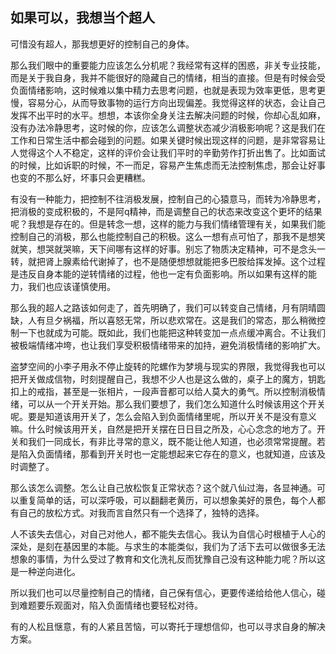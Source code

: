 ## 如果可以，我想当个超人

可惜没有超人，那我想更好的控制自己的身体。

那么我们眼中的重要能力应该怎么分机呢？我经常有这样的困惑，非关专业技能，而是关于我自身，我并不能很好的隐藏自己的情绪，相当的直接。但是有时候会受负面情绪影响，这时候难以集中精力去思考问题，也就是表现为效率更低，思考更慢，容易分心，从而导致事物的运行方向出现偏差。我觉得这样的状态，会让自己发挥不出平时的水平。想想，本该你全身关注去解决问题的时候，你却心乱如麻，没有办法冷静思考，这时候的你，应该怎么调整状态减少消极影响呢？这是我们在工作和日常生活中都会碰到的问题。如果关键时候出现这样的问题，是非常容易让人觉得这个人不稳定，这样的评价会让我们平时的辛勤劳作打折出售了。比如面试的时候，比如诉职的时候，不一而足，容易产生焦虑而无法控制焦虑，那会让好事也变的不那么好，坏事只会更糟糕。

有没有一种能力，把控制不往消极发展，控制自己的心猿意马，而转为冷静思考，把消极的变成积极的，不是阿q精神，而是调整自己的状态来改变这个更坏的结果呢？我想是存在的。但是转念一想，这样的能力与我们情绪管理有关，如果我们能控制自己的消极，那么也能控制自己的积极。这么一想有点可怕了，那我不是想笑就笑，想哭就哭嘛，天下间哪有这样的好事。别忘了物质决定精神，可不是念头一转，就把肾上腺素给代谢掉了，也不是随便想想就能把多巴胺给挥发掉。这个过程是违反自身本能的逆转情绪的过程，他也一定有负面影响。所以如果有这样的能力，我们也应该谨慎使用。

那么我的超人之路该如何走了，首先明确了，我们可以转变自己情绪，月有阴晴圆缺，人有旦夕祸福，所以喜怒无常，所以悲欢常在。这是我们的常态，那么稍微控制一下也就成为可能。既如此，我们也能把这种转变加一点点缓冲离合。不让我们被极端情绪冲垮，也让我们享受积极情绪带来的加持，避免消极情绪的影响扩大。

盗梦空间的小李子用永不停止旋转的陀螺作为梦境与现实的界限，我觉得我也可以把开关做成信物，时刻提醒自己，我想不少人也是这么做的，桌子上的魔方，钥匙扣上的戒指，甚至是一张相片，一段声音都可以给人莫大的勇气。所以控制消极情绪，可以从一个开关开始。那么我们要想了，我们怎么知道什么时候该用这个开关呢。要是知道该用开关了，怎么会陷入到负面情绪里呢，所以开关不是没有意义嘛。什么时候该用开关，自然是把开关摆在日日目之所及，心心念念的地方了。开关和我们一同成长，有非比寻常的意义，既不能让他人知道，也必须常常提醒。若是陷入负面情绪，那看到开关时也一定能想起来它存在的意义，也就知道，应该及时调整了。

那么该怎么调整。怎么让自己放松恢复正常状态？这个就八仙过海，各显神通。可以重复简单的话，可以深呼吸，可以翻翻老黄历，可以想象美好的景色，每个人都有自己的放松方式。对我而言自然只有一个选择了，独特的选择。

人不该失去信心，对自己对他人，都不能失去信心。我认为自信心时根植于人心的深处，是刻在基因里的本能。与求生的本能类似，我们为了活下去可以做很多无法想象的事情，为什么受过了教育和文化洗礼反而犹豫自己没有这种能力呢？所以这是一种逆向进化。

所以我们也可以尽量控制自己的情绪，自己保有信心，更要传递给给他人信心，碰到难题要乐观面对，陷入负面情绪也要轻松对待。

有的人松且惬意，有的人紧且苦恼，可以寄托于理想信仰，也可以寻求自身的解决方案。
